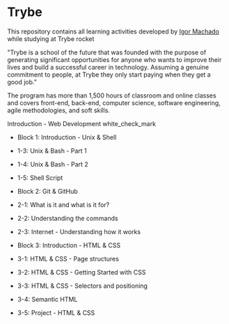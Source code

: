 # Trybe
This repository contains all learning activities developed by [Igor Machado](https://github.com/igormachado) while studying at Trybe rocket

"Trybe is a school of the future that was founded with the purpose of generating significant opportunities for anyone who wants to improve their lives and build a successful career in technology. Assuming a genuine commitment to people, at Trybe they only start paying when they get a good job."

The program has more than 1,500 hours of classroom and online classes and covers front-end, back-end, computer science, software engineering, agile methodologies, and soft skills.

Introduction - Web Development white_check_mark

- Block 1: Introduction - Unix & Shell
- 1-3: Unix & Bash - Part 1
- 1-4: Unix & Bash - Part 2
- 1-5: Shell Script

- Block 2: Git & GitHub
- 2-1: What is it and what is it for?
- 2-2: Understanding the commands
- 2-3: Internet - Understanding how it works

- Block 3: Introduction - HTML & CSS
- 3-1: HTML & CSS - Page structures
- 3-2: HTML & CSS - Getting Started with CSS
- 3-3: HTML & CSS - Selectors and positioning
- 3-4: Semantic HTML
- 3-5: Project - HTML & CSS
